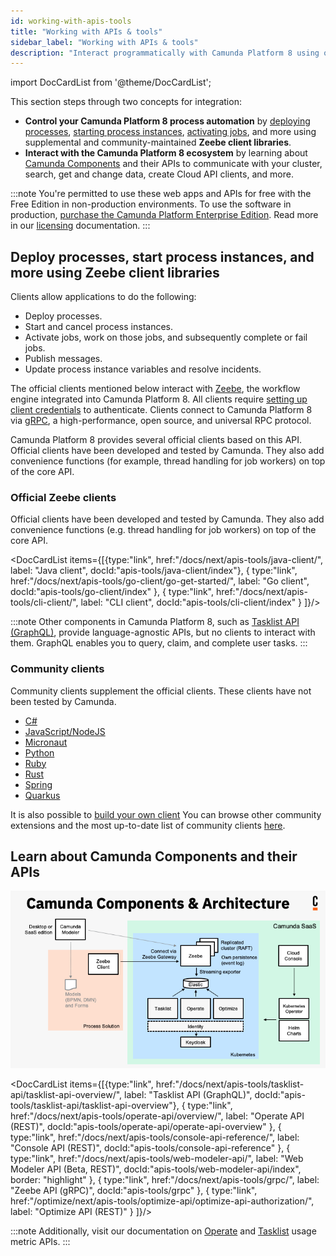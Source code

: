 ```yaml
---
id: working-with-apis-tools
title: "Working with APIs & tools"
sidebar_label: "Working with APIs & tools"
description: "Interact programmatically with Camunda Platform 8 using official Zeebe client libraries and APIs."
---
```


import DocCardList from '@theme/DocCardList';

This section steps through two concepts for integration:

- **Control your Camunda Platform 8 process automation** by [deploying processes](/components/modeler/web-modeler/save-and-deploy.md), [starting process instances](/components/modeler/web-modeler/start-instance.md), [activating jobs](/components/concepts/job-workers.md), and more using supplemental and community-maintained **Zeebe client libraries**.
- **Interact with the Camunda Platform 8 ecosystem** by learning about [Camunda Components](/components/components-overview.md) and their APIs to communicate with your cluster, search, get and change data, create Cloud API clients, and more.

:::note
You're permitted to use these web apps and APIs for free with the Free Edition in non-production environments. To use the software in production, [purchase the Camunda Platform Enterprise Edition](https://camunda.com/products/cloud/camunda-cloud-enterprise-contact/). Read more in our [licensing](../reference/licenses.md) documentation.
:::

## Deploy processes, start process instances, and more using Zeebe client libraries

Clients allow applications to do the following:

- Deploy processes.
- Start and cancel process instances.
- Activate jobs, work on those jobs, and subsequently complete or fail jobs.
- Publish messages.
- Update process instance variables and resolve incidents.

The official clients mentioned below interact with [Zeebe](/components/zeebe/zeebe-overview.md), the workflow engine integrated into Camunda Platform 8. All clients require [setting up client credentials](/guides/setup-client-connection-credentials.md) to authenticate. Clients connect to Camunda Platform 8 via [gRPC](https://grpc.io), a high-performance, open source, and universal RPC protocol.

Camunda Platform 8 provides several official clients based on this API. Official clients have been developed and tested by Camunda. They also add convenience functions (for example, thread handling for job workers) on top of the core API.

### Official Zeebe clients

Official clients have been developed and tested by Camunda. They also add convenience functions (e.g. thread handling for job workers) on top of the core API.

<DocCardList items={[{type:"link", href:"/docs/next/apis-tools/java-client/", label: "Java client", docId:"apis-tools/java-client/index"},
{
type:"link", href:"/docs/next/apis-tools/go-client/go-get-started/", label: "Go client", docId:"apis-tools/go-client/index"
},
{
type:"link", href:"/docs/next/apis-tools/cli-client/", label: "CLI client", docId:"apis-tools/cli-client/index"
}
]}/>

:::note
Other components in Camunda Platform 8, such as [Tasklist API (GraphQL)](../apis-tools/tasklist-api/generated.md), provide language-agnostic APIs, but no clients to interact with them. GraphQL enables you to query, claim, and complete user tasks.
:::

### Community clients

Community clients supplement the official clients. These clients have not been tested by Camunda.

- [C#](../apis-tools/community-clients/c-sharp.md)
- [JavaScript/NodeJS](../apis-tools/community-clients/javascript.md)
- [Micronaut](../apis-tools/community-clients/micronaut.md)
- [Python](../apis-tools/community-clients/python.md)
- [Ruby](../apis-tools/community-clients/ruby.md)
- [Rust](../apis-tools/community-clients/rust.md)
- [Spring](../apis-tools/community-clients/spring.md)
- [Quarkus](../apis-tools/community-clients/quarkus.md)

It is also possible to [build your own client](../apis-tools/build-your-own-client.md) You can browse other community extensions and the most up-to-date list of community clients [here](https://github.com/orgs/camunda-community-hub/repositories).

## Learn about Camunda Components and their APIs

![Architecture diagram for Camunda Platform including all the components for SaaS](./img/ComponentsAndArchitecture_SaaS.png)

<DocCardList items={[{type:"link", href:"/docs/next/apis-tools/tasklist-api/tasklist-api-overview/", label: "Tasklist API (GraphQL)", docId:"apis-tools/tasklist-api/tasklist-api-overview"},
{
type:"link", href:"/docs/next/apis-tools/operate-api/overview/", label: "Operate API (REST)", docId:"apis-tools/operate-api/operate-api-overview"
},
{
type:"link", href:"/docs/next/apis-tools/console-api-reference/", label: "Console API (REST)", docId:"apis-tools/console-api-reference"
},
{
type:"link", href:"/docs/next/apis-tools/web-modeler-api/", label: "Web Modeler API (Beta, REST)", docId:"apis-tools/web-modeler-api/index", border: "highlight"
},
{
type:"link", href:"/docs/next/apis-tools/grpc/", label: "Zeebe API (gRPC)", docId:"apis-tools/grpc"
},
{
type:"link", href:"/optimize/next/apis-tools/optimize-api/optimize-api-authorization/", label: "Optimize API (REST)"
}
]}/>

:::note
Additionally, visit our documentation on [Operate](../self-managed/operate-deployment/usage-metrics.md) and [Tasklist](../self-managed/tasklist-deployment/usage-metrics.md) usage metric APIs.
:::

